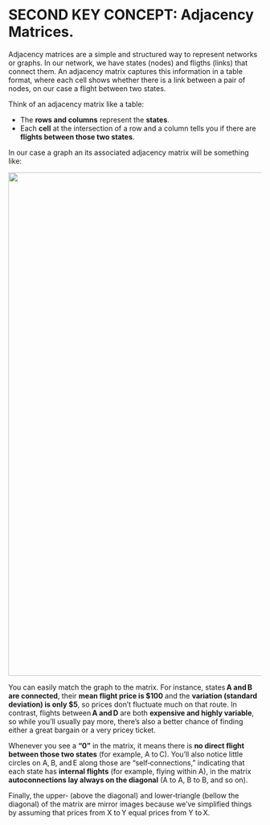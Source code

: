 # SECOND KEY CONCEPT: Adjacency Matrices.

Adjacency matrices are a simple and structured way to represent networks or graphs. In our network, we have states (nodes) and fligths (links) that connect them. An adjacency matrix captures this information in a table format, where each cell shows whether there is a link between a pair of nodes, on our case a flight between two states.

Think of an adjacency matrix like a table:

- The **rows and columns** represent the **states**.
- Each **cell** at the intersection of a row and a column tells you if there are **flights between those two states**.

In our case a graph an its associated adjacency matrix will be something like:

<img src='./assets/images/graph&matrix.svg' width='1000'>
<br>

You can easily match the graph to the matrix. For instance, states **A and B are connected**, their **mean flight price is $100** and the **variation (standard deviation) is only $5**, so prices don’t fluctuate much on that route. In contrast, flights between **A and D** are both **expensive and highly variable**, so while you’ll usually pay more, there’s also a better chance of finding either a great bargain or a very pricey ticket.

Whenever you see a **“0”** in the matrix, it means there is **no direct flight between those two states** (for example, A to C). You’ll also notice little circles on A, B, and E along those are “self‑connections,” indicating that each state has **internal flights** (for example, flying within A), in the matrix **autoconnections lay always on the diagonal** (A to A, B to B, and so on).

Finally, the upper‑ (above the diagonal) and lower‑triangle (bellow the diagonal) of the matrix are mirror images because we’ve simplified things by assuming that prices from X to Y equal prices from Y to X.
